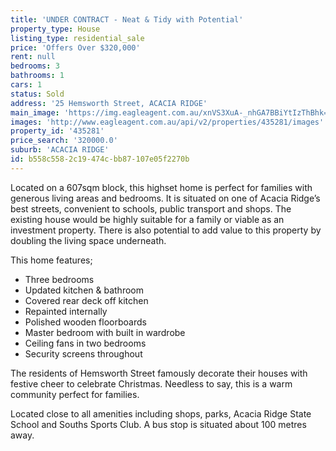 ```yaml
---
title: 'UNDER CONTRACT - Neat & Tidy with Potential'
property_type: House
listing_type: residential_sale
price: 'Offers Over $320,000'
rent: null
bedrooms: 3
bathrooms: 1
cars: 1
status: Sold
address: '25 Hemsworth Street, ACACIA RIDGE'
main_image: 'https://img.eagleagent.com.au/xnVS3XuA-_nhGA7BBiYtIzThBhk=/1280x854/smart/https://s3-us-west-2.amazonaws.com/eagleagent-orig/images/6822679/117375799-image-M.jpg'
images: 'http://www.eagleagent.com.au/api/v2/properties/435281/images'
property_id: '435281'
price_search: '320000.0'
suburb: 'ACACIA RIDGE'
id: b558c558-2c19-474c-bb87-107e05f2270b
---
```

Located on a 607sqm block, this highset home is perfect for families with generous living areas and bedrooms. It is situated on one of Acacia Ridge’s best streets, convenient to schools, public transport and shops. The existing house would be highly suitable for a family or viable as an investment property. There is also potential to add value to this property by doubling the living space underneath.

This home features;
*  Three bedrooms
*  Updated kitchen & bathroom
*  Covered rear deck off kitchen
*  Repainted internally
*  Polished wooden floorboards
*  Master bedroom with built in wardrobe
*  Ceiling fans in two bedrooms
*  Security screens throughout

The residents of Hemsworth Street famously decorate their houses with festive cheer to celebrate Christmas. Needless to say, this is a warm community perfect for families.

Located close to all amenities including shops, parks, Acacia Ridge State School and Souths Sports Club. A bus stop is situated about 100 metres away.